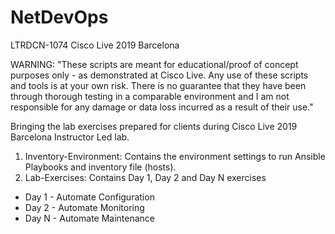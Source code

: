 # NetDevOps
LTRDCN-1074 Cisco Live 2019 Barcelona

WARNING:
"These scripts are meant for educational/proof of concept purposes only - as demonstrated at Cisco Live. Any use of these scripts and tools is at your own risk. There is no guarantee that they have been through thorough testing in a comparable environment and I am not responsible for any damage or data loss incurred as a result of their use."

Bringing the lab exercises prepared for clients during Cisco Live 2019 Barcelona Instructor Led lab.
1. Inventory-Environment: Contains the environment settings to run Ansible Playbooks and inventory file (hosts).
2. Lab-Exercises: Contains Day 1, Day 2 and Day N exercises
  - Day 1 - Automate Configuration
  - Day 2 - Automate Monitoring
  - Day N - Automate Maintenance

